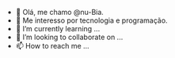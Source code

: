 - 👋 Olá, me chamo @nu-Bia.
- 👀 Me interesso por tecnologia e programação.
- 🌱 I’m currently learning ...
- 💞️ I’m looking to collaborate on ...
- 📫 How to reach me ...

<!---
nu-Bia/nu-Bia is a ✨ special ✨ repository because its `README.md` (this file) appears on your GitHub profile.
You can click the Preview link to take a look at your changes.
--->
